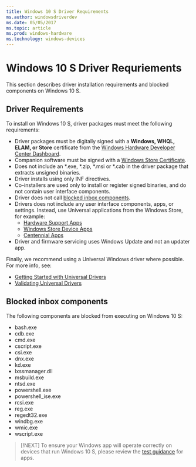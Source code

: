 ```yaml
---
title: Windows 10 S Driver Requirements
ms.author: windowsdriverdev
ms.date: 05/05/2017
ms.topic: article
ms.prod: windows-hardware
ms.technology: windows-devices
---
```


# Windows 10 S Driver Requriements

This section describes driver installation requirements and blocked components on Windows 10 S.  

## Driver Requirements

To install on Windows 10 S, driver packages must meet the following requirements:

-   Driver packages must be digitally signed with a **Windows, WHQL, ELAM, or Store** certificate from the [Windows Hardware Developer Center Dashboard](https://aka.ms/DevCenterPortal).
-   Companion software must be signed with a [Windows Store Certificate](https://docs.microsoft.com/windows/uwp/publish/the-app-certification-process).
-   Does not include an \*.exe, \*.zip, \*.msi or \*.cab in the driver package that extracts unsigned binaries.
-   Driver installs using only INF directives.
-   Co-installers are used only to install or register signed binaries, and do not contain user interface components.
-   Driver does not call [blocked inbox components](#blocked-inbox-components).
-   Drivers does not include any user interface components, apps, or settings.  Instead, use Universal applications from the Windows Store, for example:
    *  [Hardware Support Apps](https://docs.microsoft.com/windows-hardware/drivers/devapps/hardware-access-for-universal-windows-platform-apps)
    *  [Windows Store Device Apps](https://docs.microsoft.com/windows-hardware/drivers/devapps/meet-windows-store-device-apps)
    *  [Centennial Apps](https://developer.microsoft.com/windows/bridges/desktop)
-   Driver and firmware servicing uses Windows Update and not an updater app.

Finally, we recommend using a Universal Windows driver where possible.  For more info, see:

-   [Getting Started with Universal Drivers](https://docs.microsoft.com/windows-hardware/drivers/develop/getting-started-with-universal-drivers)
-   [Validating Universal Drivers](https://docs.microsoft.com/windows-hardware/drivers/develop/validating-universal-driver)

## Blocked inbox components

The following components are blocked from executing on Windows 10 S:

-   bash.exe
-   cdb.exe
-   cmd.exe
-   cscript.exe
-   csi.exe
-   dnx.exe
-   kd.exe
-   lxssmanager.dll
-   msbuild.exe
-   ntsd.exe
-   powershell.exe
-   powershell\_ise.exe
-   rcsi.exe
-   reg.exe
-   regedt32.exe
-   windbg.exe
-   wmic.exe
-   wscript.exe

> [!NEXT]
> To ensure your Windows app will operate correctly on devices that run Windows 10 S, please review the [test guidance](https://docs.microsoft.com/en-us/windows/uwp/porting/desktop-to-uwp-test-windows-s) for apps. 
